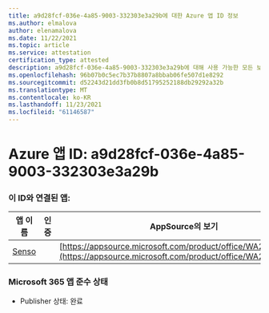 ```yaml
---
title: a9d28fcf-036e-4a85-9003-332303e3a29b에 대한 Azure 앱 ID 정보
ms.author: elmalova
author: elenamalova
ms.date: 11/22/2021
ms.topic: article
ms.service: attestation
certification_type: attested
description: a9d28fcf-036e-4a85-9003-332303e3a29b에 대해 사용 가능한 모든 보안 및 규정 준수 정보입니다.
ms.openlocfilehash: 96b07b0c5ec7b37b8807a8bbab06fe507d1e8292
ms.sourcegitcommit: d52243d21dd3fb0b8d51795252188db29292a32b
ms.translationtype: MT
ms.contentlocale: ko-KR
ms.lasthandoff: 11/23/2021
ms.locfileid: "61146587"
---
```

# <a name="azure-app-id-a9d28fcf-036e-4a85-9003-332303e3a29b"></a>Azure 앱 ID: a9d28fcf-036e-4a85-9003-332303e3a29b


### <a name="apps-associated-with-this-id"></a>이 ID와 연결된 앱:
| **앱 이름** | **인증** | **AppSource의 보기** |
|--------------|---------------|-----------------------|
| [Senso](https://docs.microsoft.com/microsoft-365-app-certification/forward/WA200002571) |  | [https://appsource.microsoft.com/product/office/WA200002571](https://appsource.microsoft.com/product/office/WA200002571) |

### <a name="microsoft-365-app-compliance-status"></a>Microsoft 365 앱 준수 상태
- Publisher 상태: 완료
